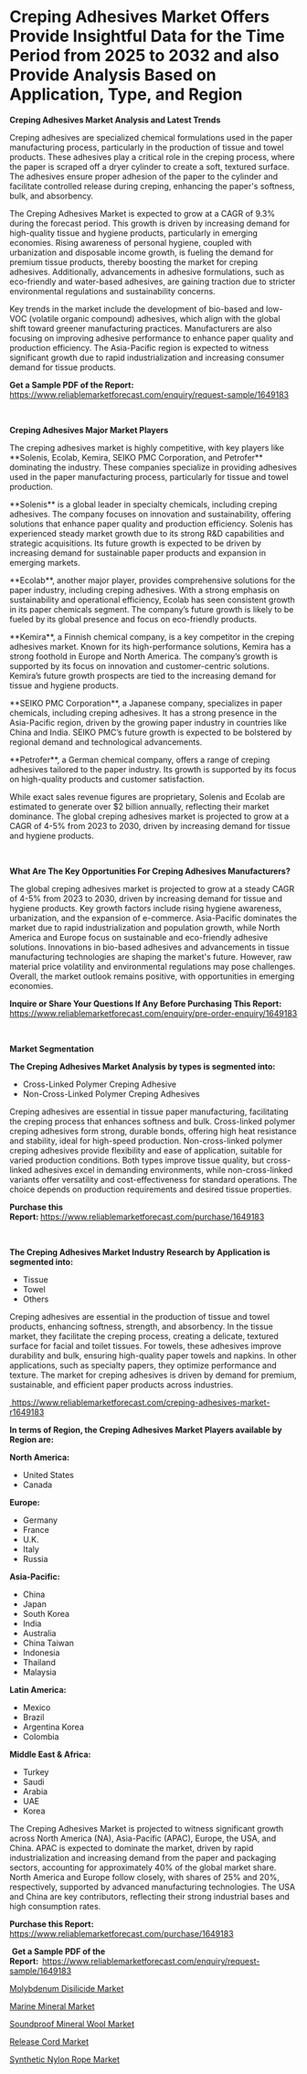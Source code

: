 <p><h1>Creping Adhesives Market Offers Provide Insightful Data for the Time Period from 2025 to 2032 and also Provide Analysis Based on Application, Type, and Region</h1></p><p><strong>Creping Adhesives Market Analysis and Latest Trends</strong></p>
<p><p>Creping adhesives are specialized chemical formulations used in the paper manufacturing process, particularly in the production of tissue and towel products. These adhesives play a critical role in the creping process, where the paper is scraped off a dryer cylinder to create a soft, textured surface. The adhesives ensure proper adhesion of the paper to the cylinder and facilitate controlled release during creping, enhancing the paper's softness, bulk, and absorbency.</p><p>The Creping Adhesives Market is expected to grow at a CAGR of 9.3% during the forecast period. This growth is driven by increasing demand for high-quality tissue and hygiene products, particularly in emerging economies. Rising awareness of personal hygiene, coupled with urbanization and disposable income growth, is fueling the demand for premium tissue products, thereby boosting the market for creping adhesives. Additionally, advancements in adhesive formulations, such as eco-friendly and water-based adhesives, are gaining traction due to stricter environmental regulations and sustainability concerns.</p><p>Key trends in the market include the development of bio-based and low-VOC (volatile organic compound) adhesives, which align with the global shift toward greener manufacturing practices. Manufacturers are also focusing on improving adhesive performance to enhance paper quality and production efficiency. The Asia-Pacific region is expected to witness significant growth due to rapid industrialization and increasing consumer demand for tissue products.</p></p>
<p><strong>Get a Sample PDF of the Report:&nbsp;</strong> <a href="https://www.reliablemarketforecast.com/enquiry/request-sample/1649183?utm_campaign=2185&utm_medium=2&utm_source=Github&utm_content=ia&utm_term=27012025&utm_id=creping-adhesives">https://www.reliablemarketforecast.com/enquiry/request-sample/1649183</a></p>
<p>&nbsp;</p>
<p><strong>Creping Adhesives Major Market Players</strong></p>
<p><p>The creping adhesives market is highly competitive, with key players like **Solenis, Ecolab, Kemira, SEIKO PMC Corporation, and Petrofer** dominating the industry. These companies specialize in providing adhesives used in the paper manufacturing process, particularly for tissue and towel production.</p><p>**Solenis** is a global leader in specialty chemicals, including creping adhesives. The company focuses on innovation and sustainability, offering solutions that enhance paper quality and production efficiency. Solenis has experienced steady market growth due to its strong R&D capabilities and strategic acquisitions. Its future growth is expected to be driven by increasing demand for sustainable paper products and expansion in emerging markets.</p><p>**Ecolab**, another major player, provides comprehensive solutions for the paper industry, including creping adhesives. With a strong emphasis on sustainability and operational efficiency, Ecolab has seen consistent growth in its paper chemicals segment. The company’s future growth is likely to be fueled by its global presence and focus on eco-friendly products.</p><p>**Kemira**, a Finnish chemical company, is a key competitor in the creping adhesives market. Known for its high-performance solutions, Kemira has a strong foothold in Europe and North America. The company’s growth is supported by its focus on innovation and customer-centric solutions. Kemira’s future growth prospects are tied to the increasing demand for tissue and hygiene products.</p><p>**SEIKO PMC Corporation**, a Japanese company, specializes in paper chemicals, including creping adhesives. It has a strong presence in the Asia-Pacific region, driven by the growing paper industry in countries like China and India. SEIKO PMC’s future growth is expected to be bolstered by regional demand and technological advancements.</p><p>**Petrofer**, a German chemical company, offers a range of creping adhesives tailored to the paper industry. Its growth is supported by its focus on high-quality products and customer satisfaction.</p><p>While exact sales revenue figures are proprietary, Solenis and Ecolab are estimated to generate over $2 billion annually, reflecting their market dominance. The global creping adhesives market is projected to grow at a CAGR of 4-5% from 2023 to 2030, driven by increasing demand for tissue and hygiene products.</p></p>
<p>&nbsp;</p>
<p><strong>What Are The Key Opportunities For Creping Adhesives Manufacturers?</strong></p>
<p><p>The global creping adhesives market is projected to grow at a steady CAGR of 4-5% from 2023 to 2030, driven by increasing demand for tissue and hygiene products. Key growth factors include rising hygiene awareness, urbanization, and the expansion of e-commerce. Asia-Pacific dominates the market due to rapid industrialization and population growth, while North America and Europe focus on sustainable and eco-friendly adhesive solutions. Innovations in bio-based adhesives and advancements in tissue manufacturing technologies are shaping the market's future. However, raw material price volatility and environmental regulations may pose challenges. Overall, the market outlook remains positive, with opportunities in emerging economies.</p></p>
<p><strong>Inquire or Share Your Questions If Any Before Purchasing This Report:</strong> <a href="https://www.reliablemarketforecast.com/enquiry/pre-order-enquiry/1649183?utm_campaign=2185&utm_medium=2&utm_source=Github&utm_content=ia&utm_term=27012025&utm_id=creping-adhesives">https://www.reliablemarketforecast.com/enquiry/pre-order-enquiry/1649183</a></p>
<p>&nbsp;</p>
<p><strong>Market Segmentation</strong></p>
<p><strong>The Creping Adhesives Market Analysis by types is segmented into:</strong></p>
<p><ul><li>Cross-Linked Polymer Creping Adhesive</li><li>Non-Cross-Linked Polymer Creping Adhesives</li></ul></p>
<p><p>Creping adhesives are essential in tissue paper manufacturing, facilitating the creping process that enhances softness and bulk. Cross-linked polymer creping adhesives form strong, durable bonds, offering high heat resistance and stability, ideal for high-speed production. Non-cross-linked polymer creping adhesives provide flexibility and ease of application, suitable for varied production conditions. Both types improve tissue quality, but cross-linked adhesives excel in demanding environments, while non-cross-linked variants offer versatility and cost-effectiveness for standard operations. The choice depends on production requirements and desired tissue properties.</p></p>
<p><strong>Purchase this Report:&nbsp;</strong><a href="https://www.reliablemarketforecast.com/purchase/1649183?utm_campaign=2185&utm_medium=2&utm_source=Github&utm_content=ia&utm_term=27012025&utm_id=creping-adhesives">https://www.reliablemarketforecast.com/purchase/1649183</a></p>
<p>&nbsp;</p>
<p><strong>The Creping Adhesives Market Industry Research by Application is segmented into:</strong></p>
<p><ul><li>Tissue</li><li>Towel</li><li>Others</li></ul></p>
<p><p>Creping adhesives are essential in the production of tissue and towel products, enhancing softness, strength, and absorbency. In the tissue market, they facilitate the creping process, creating a delicate, textured surface for facial and toilet tissues. For towels, these adhesives improve durability and bulk, ensuring high-quality paper towels and napkins. In other applications, such as specialty papers, they optimize performance and texture. The market for creping adhesives is driven by demand for premium, sustainable, and efficient paper products across industries.</p></p>
<p><a href="https://www.reliablemarketforecast.com/creping-adhesives-market-r1649183?utm_campaign=2185&utm_medium=2&utm_source=Github&utm_content=ia&utm_term=27012025&utm_id=creping-adhesives">&nbsp;https://www.reliablemarketforecast.com/creping-adhesives-market-r1649183</a></p>
<p><strong>In terms of Region, the Creping Adhesives Market Players available by Region are:</strong></p>
<p>
    <p> <strong> North America: </strong>
        <ul>
            <li>United States</li>
            <li>Canada</li>
        </ul>
        </p> 
    <p> <strong> Europe: </strong>
        <ul>
            <li>Germany</li>
            <li>France</li>
            <li>U.K.</li>
            <li>Italy</li>
            <li>Russia</li>
        </ul>
        </p> 
    <p> <strong> Asia-Pacific: </strong>
        <ul>
            <li>China</li>
            <li>Japan</li>
            <li>South Korea</li>
            <li>India</li>
            <li>Australia</li>
            <li>China Taiwan</li>
            <li>Indonesia</li>
            <li>Thailand</li>
            <li>Malaysia</li>
        </ul>
        </p> 
    <p> <strong> Latin America: </strong>
        <ul>
            <li>Mexico</li>
            <li>Brazil</li>
            <li>Argentina Korea</li>
            <li>Colombia</li>
        </ul>
        </p> 
    <p> <strong> Middle East & Africa: </strong>
        <ul>
            <li>Turkey</li>
            <li>Saudi</li>
            <li>Arabia</li>
            <li>UAE</li>
            <li>Korea</li>
        </ul>
    </p>
    </p>
<p><p>The Creping Adhesives Market is projected to witness significant growth across North America (NA), Asia-Pacific (APAC), Europe, the USA, and China. APAC is expected to dominate the market, driven by rapid industrialization and increasing demand from the paper and packaging sectors, accounting for approximately 40% of the global market share. North America and Europe follow closely, with shares of 25% and 20%, respectively, supported by advanced manufacturing technologies. The USA and China are key contributors, reflecting their strong industrial bases and high consumption rates.</p></p>
<p><strong>Purchase this Report: </strong><a href="https://www.reliablemarketforecast.com/purchase/1649183?utm_campaign=2185&utm_medium=2&utm_source=Github&utm_content=ia&utm_term=27012025&utm_id=creping-adhesives">https://www.reliablemarketforecast.com/purchase/1649183</a></p>
<p>&nbsp;<strong>Get a Sample PDF of the Report:&nbsp;&nbsp;</strong><a href="https://www.reliablemarketforecast.com/enquiry/request-sample/1649183?utm_campaign=2185&utm_medium=2&utm_source=Github&utm_content=ia&utm_term=27012025&utm_id=creping-adhesives">https://www.reliablemarketforecast.com/enquiry/request-sample/1649183</a></p>
<p><strong></strong></p>
<p><p><a href="https://github.com/beroxiluwaya/Market-Research-Report-List-1/blob/main/molybdenum-disilicide-market.md?utm_campaign=2185&utm_medium=2&utm_source=Github&utm_content=ia&utm_term=27012025&utm_id=creping-adhesives">Molybdenum Disilicide Market</a></p><p><a href="https://github.com/pizolina/Market-Research-Report-List-6/blob/main/marine-mineral-market.md?utm_campaign=2185&utm_medium=2&utm_source=Github&utm_content=ia&utm_term=27012025&utm_id=creping-adhesives">Marine Mineral Market</a></p><p><a href="https://github.com/binnazcassam/Market-Research-Report-List-1/blob/main/soundproof-mineral-wool-market.md?utm_campaign=2185&utm_medium=2&utm_source=Github&utm_content=ia&utm_term=27012025&utm_id=creping-adhesives">Soundproof Mineral Wool Market</a></p><p><a href="https://github.com/genayziben/Market-Research-Report-List-1/blob/main/release-cord-market.md?utm_campaign=2185&utm_medium=2&utm_source=Github&utm_content=ia&utm_term=27012025&utm_id=creping-adhesives">Release Cord Market</a></p><p><a href="https://github.com/meuskocov/Market-Research-Report-List-1/blob/main/synthetic-nylon-rope-market.md?utm_campaign=2185&utm_medium=2&utm_source=Github&utm_content=ia&utm_term=27012025&utm_id=creping-adhesives">Synthetic Nylon Rope Market</a></p></p>